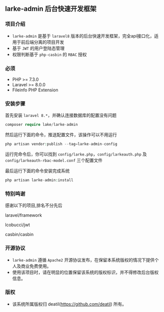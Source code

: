 ## larke-admin 后台快速开发框架


### 项目介绍

*  `larke-admin` 是基于 `laravel8` 版本的后台快速开发框架，完全api接口化，适用于前后端分离的项目开发
*  基于 `JWT` 的用户登陆态管理
*  权限判断基于 `php-casbin` 的 `RBAC` 授权


### 必须

 - PHP >= 7.3.0
 - Laravel >= 8.0.0
 - Fileinfo PHP Extension


### 安装步骤

首先安装 `laravel 8.*`，并确认连接数据库的配置没有问题

```php
composer require lake/larke-admin
```

然后运行下面的命令，推送配置文件，该操作可以不用运行

```php
php artisan vendor:publish --tag=larke-admin-config
```

运行完命令后，你可以找到 `config/larke.php`，`config/larkeauth.php` 及 `config/larkeauth-rbac-model.conf` 三个配置文件

最后运行下面的命令安装完成系统

```php
php artisan larke-admin:install
```


### 特别鸣谢

感谢以下的项目,排名不分先后

laravel/framework

lcobucci/jwt

casbin/casbin


### 开源协议

*  `larke-admin` 遵循 `Apache2` 开源协议发布，在保留本系统版权的情况下提供个人及商业免费使用。  
*  使用该项目时，请在明显的位置保留该系统的版权标识，并不得修改后台版权信息。


### 版权

*  该系统所属版权归 deatil(https://github.com/deatil) 所有。
